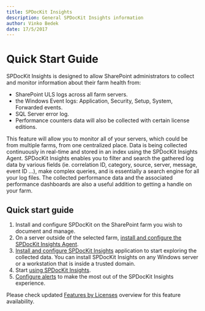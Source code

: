 ```yaml
---
title: SPDocKit Insights
description: General SPDocKit Insights information
author: Vinko Bedek
date: 17/5/2017
---
```


# Quick Start Guide

SPDocKit Insights is designed to allow SharePoint administrators to collect and monitor information about their farm health from:

* SharePoint ULS logs across all farm servers.
* the Windows Event logs: Application, Security, Setup, System, Forwarded events.
* SQL Server error log.
* Performance counters data will also be collected with certain license editions.

This feature will allow you to monitor all of your servers, which could be from multiple farms, from one centralized place. Data is being collected continuously in real-time and stored in an index using the SPDocKit Insights Agent. SPDocKit Insights enables you to filter and search the gathered log data by various fields \(ie. correlation ID, category, source, server, message, event ID ...\), make complex queries, and is essentially a search engine for all your log files. The collected performance data and the associated performance dashboards are also a useful addition to getting a handle on your farm.

## Quick start guide

1. Install and configure SPDocKit on the SharePoint farm you wish to document and manage.
2. On a server outside of the selected farm, [install and configure the SPDocKit Insights Agent](configure-data-collection.md).
3. [Install and configure SPDocKit Insights](configure-data-collection.md) application to start exploring the collected data. You can install SPDocKit Insights on any Windows server or a workstation that is inside a trusted domain.
4. Start [using SPDocKit Insights](use-spdockit-insights.md).
5. [Configure alerts](search-alerts.md) to make the most out of the SPDocKit Insights experience.

Please check updated [Features by Licenses](https://www.spdockit.com/orders) overview for this feature availability.


